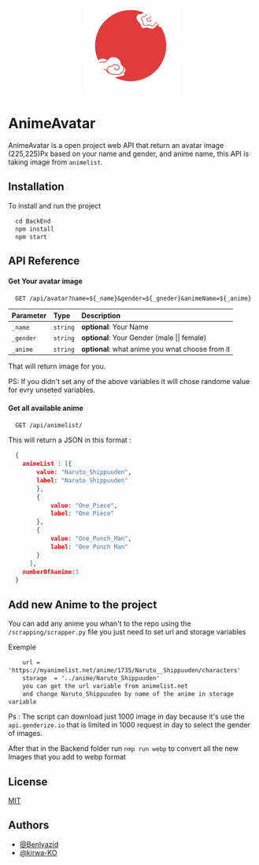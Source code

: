 

<p align="center">
  <img src="https://raw.githubusercontent.com/benlyazid/AnimeAvatar/master/FrontEnd/public/logo192.png" alt="ainme list avatars Logo">
</p>

# AnimeAvatar

AnimeAvatar is a open project web API that return an avatar image (225,225)Px based on your name and gender, and anime name,
this API is taking image from ```animelist```.
## Installation

To install and run the project
```
  cd BackEnd
  npm install 
  npm start
```
    
## API Reference

#### Get Your avatar image 

```
  GET /api/avatar?name=${_name}&gender=${_gneder}&animeName=${_anime}
```

| Parameter | Type      | Description                                       |
| :-------- | :-------  | :-------------------------------------------------|
| `_name`   | `string`  | **optional**: Your Name                           |
| `_gender` | `string`  | **optional**: Your Gender (male \|\| female)      |
| `_anime`  | `string`  | **optional**: what anime you wnat choose from it  |

That will return image for you.

PS: If you didn't set any of the above variables it will chose randome value for evry unseted variables.

#### Get all available anime
```
  GET /api/animelist/
```
This will return a JSON in this format :

```json
  {
    animeList : [{
        value: "Naruto_Shippuuden",
        label: "Naruto Shippuuden"
        },
        {
            value: "One_Piece",
            label: "One Piece"
        },
        {
            value: "One_Punch_Man",
            label: "One Punch Man"
        }
      ],
    numberOfAanime:3
  }
```
## Add new Anime to the project
You can add any anime you whan't to the repo using the ```/scrapping/scrapper.py``` file 
you just need to set url and storage variables

Exemple
```
    url = 'https://myanimelist.net/anime/1735/Naruto__Shippuuden/characters'
    storage  = '../anime/Naruto_Shippuuden'
    you can get the url variable from animelist.net
    and change Naruto_Shippuuden by name of the anime in storage variable
```
Ps : The script can  download just 1000 image in day because it's use the ```api.genderize.io```
that is limited in 1000 request in day to select the gender of images.

After that in the Backend folder run ```nmp run webp``` to convert all the new Images that you add 
to webp format

## License

[MIT](https://choosealicense.com/licenses/mit/)


## Authors

- [@Benlyazid](https://www.github.com/benlyazid)
- [@kirwa-KO](https://www.github.com/kirwa-KO/)


